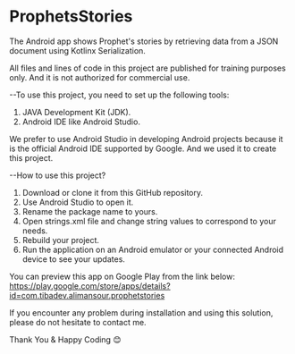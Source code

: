 # ProphetsStories
The Android app shows Prophet's stories by retrieving data from a JSON document using Kotlinx Serialization.

All files and lines of code in this project are published for training purposes only. And it is not authorized for commercial use.

--To use this project, you need to set up the following tools:
1. JAVA Development Kit (JDK).
2. Android IDE like Android Studio.

We prefer to use Android Studio in developing Android projects because it is the official Android IDE supported by Google.
And we used it to create this project.

--How to use this project?
1. Download or clone it from this GitHub repository. 
2. Use Android Studio to open it.
3. Rename the package name to yours.
4. Open strings.xml file and change string values to correspond to your needs.
5. Rebuild your project.
6. Run the application on an Android emulator or your connected Android device to see your updates.

You can preview this app on Google Play from the link below:
https://play.google.com/store/apps/details?id=com.tibadev.alimansour.prophetstories

If you encounter any problem during installation and using this solution, please do not hesitate to contact me.

Thank You & Happy Coding 😊
